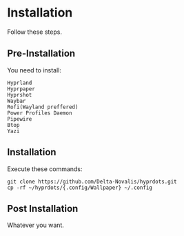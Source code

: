 # Installation
Follow these steps.
## Pre-Installation
You need to install:
```
Hyprland
Hyprpaper
Hyprshot
Waybar
Rofi(Wayland preffered)
Power Profiles Daemon
Pipewire
Btop
Yazi
```
## Installation
Execute these commands:
```
git clone https://github.com/Delta-Novalis/hyprdots.git
cp -rf ~/hyprdots/{.config/Wallpaper} ~/.config
```
## Post Installation
Whatever you want.
